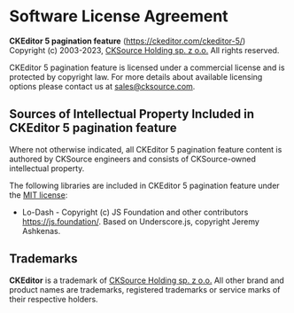 Software License Agreement
==========================

**CKEditor 5 pagination feature** (https://ckeditor.com/ckeditor-5/)<br>
Copyright (c) 2003-2023, [CKSource Holding sp. z o.o.](https://cksource.com) All rights reserved.

CKEditor 5 pagination feature is licensed under a commercial license and is protected by copyright law.
For more details about available licensing options please contact us at sales@cksource.com.

Sources of Intellectual Property Included in CKEditor 5 pagination feature
---------------------------------------------------------------------

Where not otherwise indicated, all CKEditor 5 pagination feature content is authored by CKSource engineers and consists of CKSource-owned intellectual property.

The following libraries are included in CKEditor 5 pagination feature under the [MIT license](https://opensource.org/licenses/MIT):

* Lo-Dash - Copyright (c) JS Foundation and other contributors https://js.foundation/. Based on Underscore.js, copyright Jeremy Ashkenas.

Trademarks
----------

**CKEditor** is a trademark of [CKSource Holding sp. z o.o.](https://cksource.com) All other brand and product names are trademarks, registered trademarks or service marks of their respective holders.

